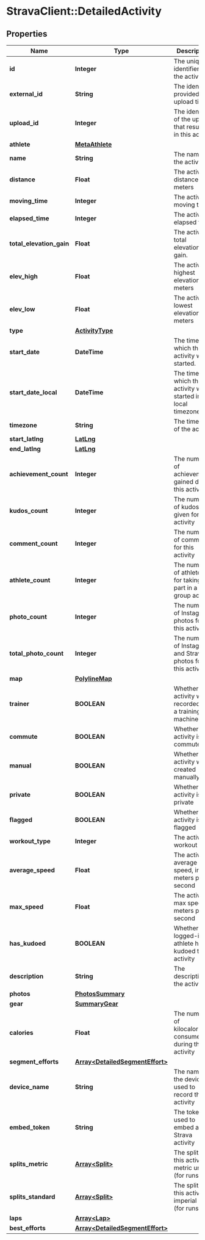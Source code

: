 # StravaClient::DetailedActivity

## Properties
Name | Type | Description | Notes
------------ | ------------- | ------------- | -------------
**id** | **Integer** | The unique identifier of the activity | [optional] 
**external_id** | **String** | The identifier provided at upload time | [optional] 
**upload_id** | **Integer** | The identifier of the upload that resulted in this activity | [optional] 
**athlete** | [**MetaAthlete**](MetaAthlete.md) |  | [optional] 
**name** | **String** | The name of the activity | [optional] 
**distance** | **Float** | The activity&#39;s distance, in meters | [optional] 
**moving_time** | **Integer** | The activity&#39;s moving time | [optional] 
**elapsed_time** | **Integer** | The activity&#39;s elapsed time | [optional] 
**total_elevation_gain** | **Float** | The activity&#39;s total elevation gain. | [optional] 
**elev_high** | **Float** | The activity&#39;s highest elevation, in meters | [optional] 
**elev_low** | **Float** | The activity&#39;s lowest elevation, in meters | [optional] 
**type** | [**ActivityType**](ActivityType.md) |  | [optional] 
**start_date** | **DateTime** | The time at which the activity was started. | [optional] 
**start_date_local** | **DateTime** | The time at which the activity was started in the local timezone. | [optional] 
**timezone** | **String** | The timezone of the activity | [optional] 
**start_latlng** | [**LatLng**](LatLng.md) |  | [optional] 
**end_latlng** | [**LatLng**](LatLng.md) |  | [optional] 
**achievement_count** | **Integer** | The number of achievements gained during this activity | [optional] 
**kudos_count** | **Integer** | The number of kudos given for this activity | [optional] 
**comment_count** | **Integer** | The number of comments for this activity | [optional] 
**athlete_count** | **Integer** | The number of athletes for taking part in a group activity | [optional] 
**photo_count** | **Integer** | The number of Instagram photos for this activity | [optional] 
**total_photo_count** | **Integer** | The number of Instagram and Strava photos for this activity | [optional] 
**map** | [**PolylineMap**](PolylineMap.md) |  | [optional] 
**trainer** | **BOOLEAN** | Whether this activity was recorded on a training machine | [optional] 
**commute** | **BOOLEAN** | Whether this activity is a commute | [optional] 
**manual** | **BOOLEAN** | Whether this activity was created manually | [optional] 
**private** | **BOOLEAN** | Whether this activity is private | [optional] 
**flagged** | **BOOLEAN** | Whether this activity is flagged | [optional] 
**workout_type** | **Integer** | The activity&#39;s workout type | [optional] 
**average_speed** | **Float** | The activity&#39;s average speed, in meters per second | [optional] 
**max_speed** | **Float** | The activity&#39;s max speed, in meters per second | [optional] 
**has_kudoed** | **BOOLEAN** | Whether the logged-in athlete has kudoed this activity | [optional] 
**description** | **String** | The description of the activity | [optional] 
**photos** | [**PhotosSummary**](PhotosSummary.md) |  | [optional] 
**gear** | [**SummaryGear**](SummaryGear.md) |  | [optional] 
**calories** | **Float** | The number of kilocalories consumed during this activity | [optional] 
**segment_efforts** | [**Array&lt;DetailedSegmentEffort&gt;**](DetailedSegmentEffort.md) |  | [optional] 
**device_name** | **String** | The name of the device used to record the activity | [optional] 
**embed_token** | **String** | The token used to embed a Strava activity | [optional] 
**splits_metric** | [**Array&lt;Split&gt;**](Split.md) | The splits of this activity in metric units (for runs) | [optional] 
**splits_standard** | [**Array&lt;Split&gt;**](Split.md) | The splits of this activity in imperial units (for runs) | [optional] 
**laps** | [**Array&lt;Lap&gt;**](Lap.md) |  | [optional] 
**best_efforts** | [**Array&lt;DetailedSegmentEffort&gt;**](DetailedSegmentEffort.md) |  | [optional] 


